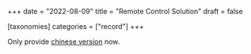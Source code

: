 +++
date = "2022-08-09"
title = "Remote Control Solution"
draft = false

[taxonomies]
    categories = ["record"]
+++

Only provide [chinese version](https://jackyliu16.github.io/zh/blog/2022/my-remote-control-solution/) now.
